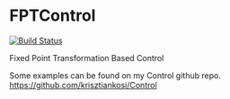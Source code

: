 # FPTControl

[![Build Status](https://travis-ci.org/krisztiankosi/FPTControl.svg?branch=master)](https://travis-ci.org/krisztiankosi/FPTControl)

Fixed Point Transformation Based Control

Some examples can be found on my Control github repo.
https://github.com/krisztiankosi/Control
